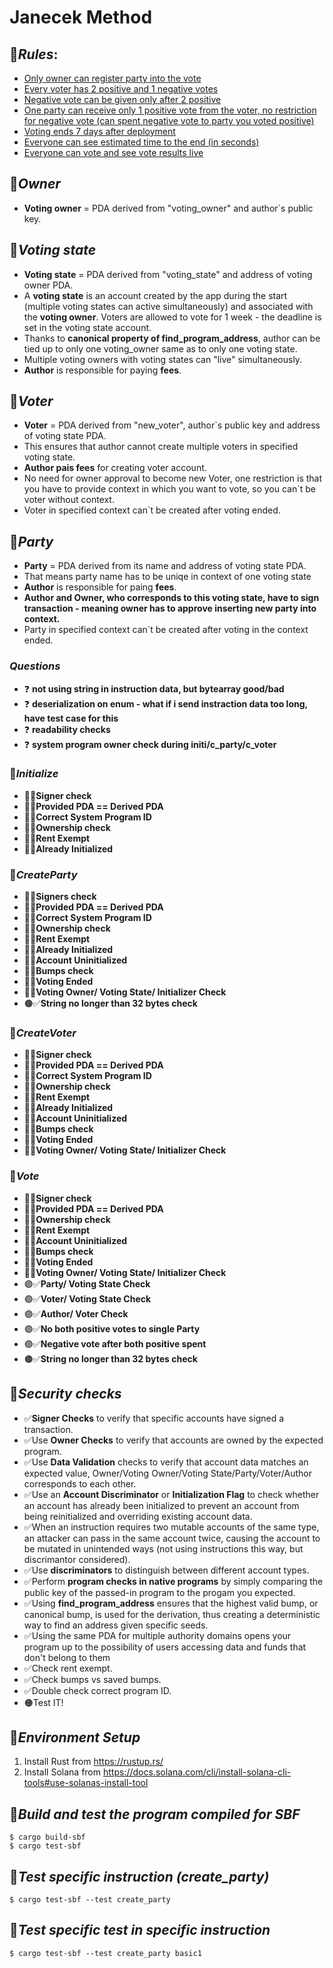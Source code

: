 # **Janecek Method**

## 🍇***Rules***:
- <u>Only owner can register party into the vote</u>
- <u>Every voter has 2 positive and 1 negative votes</u>
- <u>Negative vote can be given only after 2 positive</u>
- <u>One party can receive only 1 positive vote from the voter, no restriction for negative vote (can spent negative vote to party you voted positive)</u>
- <u>Voting ends 7 days after deployment</u>
- <u>Everyone can see estimated time to the end (in seconds)</u>
- <u>Everyone can vote and see vote results live</u>

## 🍉***Owner***
- **Voting owner** = PDA derived from "voting_owner" and author`s public key.
## 🍊***Voting state***
- **Voting state** = PDA derived from "voting_state" and address of voting owner PDA.
- A **voting state** is an account created by the app during the start (multiple voting states can active simultaneously) and associated with the **voting owner**. Voters are allowed to vote for 1 week - the deadline is set in the voting state account.
- Thanks to **canonical property of find_program_address**, author can be tied up to only one voting_owner same as to only one voting state.
- Multiple voting owners with voting states can "live" simultaneously.
- **Author** is responsible for paying **fees**.

## 🍋***Voter***
- **Voter** = PDA derived from "new_voter", author`s public key and address of voting state PDA.
- This ensures that author cannot create multiple voters in specified voting state.
- **Author pais fees** for creating voter account.
- No need for owner approval to become new Voter, one restriction is that you have to provide context in which you want to vote, so you can`t be voter without context.
- Voter in specified context can`t be created after voting ended.
## 🍍***Party***
- **Party** = PDA derived from its name and address of voting state PDA.
- That means party name has to be uniqe in context of one voting state
- **Author** is responsible for paing **fees**.
- **Author and Owner, who corresponds to this voting state, have to sign transaction - meaning owner has to approve inserting new party into context.**
- Party in specified context can`t be created after voting in the context ended.

### ***Questions***
- ❓ **not using string in instruction data, but bytearray good/bad**
- ❓ **deserialization on enum - what if i send instraction data too long, have test case for this**
- ❓ **readability checks**
- ❓ **system program owner check during initi/c_party/c_voter**

### 🍎***Initialize***
- 🔴✅**Signer check**
- 🔴✅**Provided PDA == Derived PDA**
- 🔴✅**Correct System Program ID**
- 🔴✅**Ownership check**
- 🔴✅**Rent Exempt**
- 🔴✅**Already Initialized**
### 🍓***CreateParty***
- 🔴✅**Signers check**
- 🔴✅**Provided PDA == Derived PDA**
- 🔴✅**Correct System Program ID**
- 🔴✅**Ownership check**
- 🔴✅**Rent Exempt**
- 🔴✅**Already Initialized**
- 🔵✅**Account Uninitialized**
- 🔵✅**Bumps check**
- 🔵✅**Voting Ended**
- 🔵✅**Voting Owner/ Voting State/ Initializer Check**
- 🟤✅**String no longer than 32 bytes check**
### 🥝***CreateVoter***
- 🔴✅**Signer check**
- 🔴✅**Provided PDA == Derived PDA**
- 🔴✅**Correct System Program ID**
- 🔴✅**Ownership check**
- 🔴✅**Rent Exempt**
- 🔴✅**Already Initialized**
- 🔵✅**Account Uninitialized**
- 🔵✅**Bumps check**
- 🔵✅**Voting Ended**
- 🔵✅**Voting Owner/ Voting State/ Initializer Check**
### 🍒***Vote***
- 🔴✅**Signer check**
- 🔴✅**Provided PDA == Derived PDA**
- 🔴✅**Ownership check**
- 🔴✅**Rent Exempt**
- 🔵✅**Account Uninitialized**
- 🔵✅**Bumps check**
- 🔵✅**Voting Ended**
- 🔵✅**Voting Owner/ Voting State/ Initializer Check**
- 🟣✅**Party/ Voting State Check**
- 🟣✅**Voter/ Voting State Check**
- 🟣✅**Author/ Voter Check**
- 🟣✅**No both positive votes to single Party**
- 🟣✅**Negative vote after both positive spent**
- 🟤✅**String no longer than 32 bytes check**




## 🥥***Security checks***
- ✅**Signer Checks** to verify that specific accounts have signed a transaction.
- ✅Use **Owner Checks** to verify that accounts are owned by the expected program.
- ✅Use **Data Validation** checks to verify that account data matches an expected value, Owner/Voting Owner/Voting State/Party/Voter/Author corresponds to each other.
- ✅Use an **Account Discriminator** or **Initialization Flag** to check whether an account has already been initialized to prevent an account from being reinitialized and overriding existing account data.
- ✅When an instruction requires two mutable accounts of the same type, an attacker can pass in the same account twice, causing the account to be mutated in unintended ways (not using instructions this way, but discrimantor considered).
- ✅Use **discriminators** to distinguish between different account types.
- ✅Perform **program checks in native programs** by simply comparing the public key of the passed-in program to the progam you expected.
- ✅Using **find_program_address** ensures that the highest valid bump, or canonical bump, is used for the derivation, thus creating a deterministic way to find an address given specific seeds.
- ✅Using the same PDA for multiple authority domains opens your program up to the possibility of users accessing data and funds that don't belong to them
- ✅Check rent exempt.
- ✅Check bumps vs saved bumps.
- ✅Double check correct program ID.
- 🟠Test IT!




## 🍌***Environment Setup***
1. Install Rust from https://rustup.rs/
2. Install Solana from https://docs.solana.com/cli/install-solana-cli-tools#use-solanas-install-tool

## 🥩***Build and test the program compiled for SBF***
```
$ cargo build-sbf
$ cargo test-sbf
```
## 🥓***Test specific instruction (create_party)***
```
$ cargo test-sbf --test create_party
```
## 🍗***Test specific test in specific instruction***
```
$ cargo test-sbf --test create_party basic1
```

